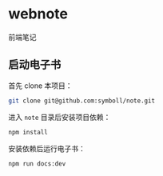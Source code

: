 # webnote 

前端笔记

## 启动电子书

首先 clone 本项目：

```bash
git clone git@github.com:symboll/note.git
```

进入 `note` 目录后安装项目依赖：

```bash
npm install
```

安装依赖后运行电子书：

```bash
npm run docs:dev
```

